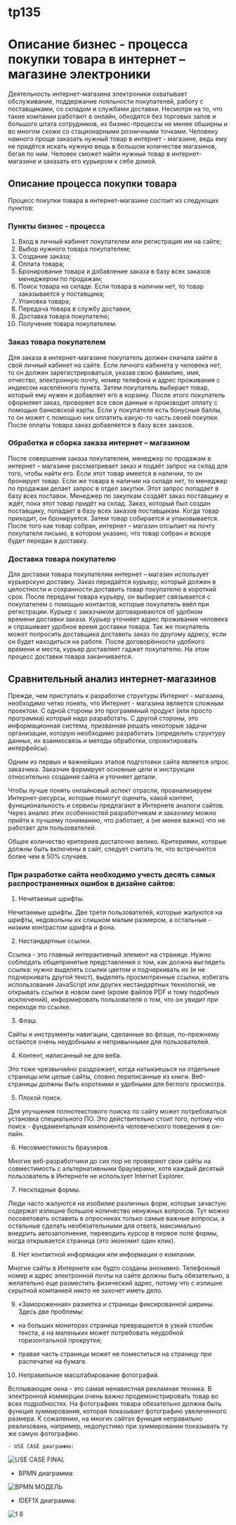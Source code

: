 # tp135
# Описание бизнес - процесса покупки товара в интернет – магазине электроники


   Деятельность интернет-магазина электроники охватывает обслуживание, поддержание лояльности покупателей, работу с поставщиками, со складом и службами доставки. Несмотря на то, что такие компании работают в онлайн, обходятся без торговых залов и большого штата сотрудников, их бизнес-процессы не менее обширны и во многом схожи со стационарными розничными точками. Человеку намного проще заказать нужный товар в интернет - магазине, ведь ему не придётся искать нужную вещь в большом количестве магазинов, бегая по ним. Человек сможет найти нужный товар в интернет-магазине и заказать его курьером к себе домой.

## Описание процесса покупки товара 


Процесс покупки товара в интернет-магазине состоит из следующих пунктов:


### Пункты бизнес - процесса


1.	Вход в личный кабинет покупателем или регистрация им на сайте;
2.	Выбор нужного товара покупателем;
3.	Создание заказа;
4.	Оплата товара;
5.	Бронирование товара и добавление заказа в базу всех заказов менеджером по продажам;
6.	Поиск товара на складе. Если товара в наличии нет, то товар заказывается у поставщика;
7.	Упаковка товара;
8.	Передача товара в службу доставки;
9.	Доставка товара покупателю;
10. Получение товара покупателем.


### Заказ товара покупателем

   Для заказа в интернет-магазине покупатель должен сначала зайти в свой личный кабинет на сайте. Если личного кабинета у человека нет, то он должен зарегистрироваться, указав свою фамилию, имя, отчество, электронную почту, номер телефона и адрес проживания с индексом населённого пункта. Затем покупатель выбирает товар, который ему нужен и добавляет его в корзину. После этого покупатель оформляет заказ, проверяет все свои данные и производит оплату с помощью банковской карты. Если у покупателя есть бонусные баллы, то он может с помощью них оплатить какую-то часть своей покупки. После оплаты товара заказ добавляется в базу всех заказов.
   
### Обработка и сборка заказа интернет – магазином

   После совершения заказа покупателем, менеджер по продажам в интернет – магазине рассматривает заказ и подаёт запрос на склад для того, чтобы найти его. Если этот товар имеется в наличии, то он бронирует товар. Если же товара в наличии на складе нет, то менеджер по продажам делает запрос в отдел закупки. Этот запрос попадает в базу всех поставок. Менеджер по закупкам создаёт заказ поставщику и ждёт, пока этот товар придёт на склад. Заказ, который был создан поставщику, попадает в базу всех заказов поставщикам. Когда товар приходит, он бронируется. Затем товар собирается и упаковывается. После того как товар собран, интернет – магазин отсылает на почту покупателя письмо, в котором указано, что товар собран и вскоре будет передан в доставку.
 
### Доставка товара покупателю

   Для доставки товара покупателям интернет – магазин использует курьерскую доставку. Заказ передаётся курьеру, который должен в целостности и сохранности доставить товар покупателю в короткий срок. После передачи товара курьеру, он выбирает связывается с покупателем с помощью контактов, которые покупатель ввёл при регистрации. Курьер с заказчиком договариваются об удобном времени доставки заказа. Курьер уточняет адрес проживания человека и спрашивает удобное время доставки товара. Так же покупатель может попросить доставщика доставить заказ по другому адресу, если он будет находиться на работе. После договорённости удобного времени и места, курьер доставляет гаджет покупателю. На этом процесс доставки товара заканчивается.  
   
   ## Сравнительный анализ интернет-магазинов

   Прежде, чем приступать к разработке структуры Интернет - магазина, необходимо четко понять, что Интернет - магазина является сложным проектом. С одной стороны это программный продукт (или просто программа) который надо разработать. С другой стороны, это информационная система, призванная решать некоторые задачи организации, которую необходимо разработать (определить структуру данных, их взаимосвязь и методы обработки, спроектировать интерфейсы).

   Одним из первых и важнейших этапов подготовки сайта является опрос заказчика. Заказчик формирует основные цели и инструкции относительно создания сайта и уточняет детали.

   Чтобы лучше понять онлайновый аспект отрасли, проанализируем Интернет-ресурсы, которые помогут оценить, какой контент, функциональность и сервисы предлагают в Интернете аналоги сайтов. Через анализ этих особенностей разработчикам и заказчику можно прийти к лучшему пониманию, что работает, а (не менее важно) что не работает для пользователей.

   Общее количество критериев достаточно велико. Критериями, которые должны быть включены в сайт, следует считать те, что встречаются более чем в 50% случаев.

### При разработке сайта необходимо учесть десять самых распространенных ошибок в дизайне сайтов:

1) Нечитаемые шрифты.

  Нечитаемые шрифты. Две трети пользователей, которые жалуются на шрифты, недовольны их слишком малым размером, а остальные - низким контрастом шрифта и фона.

2) Нестандартные ссылки.

  Ссылка - это главный интерактивный элемент на странице. Нужно соблюдать общепринятые представления о том, как должна выглядеть ссылка: нужно выделять ссылки цветом и подчеркивать их (и не подчеркивать другой текст), выделять просмотренные ссылки, избегать использования JavaScript или других нестандартных технологий, не открывать ссылки в новом окне (кроме файлов PDF и тому подобных исключений), информировать пользователя о том, что он увидит при переходе по ссылке.

3) Флэш.

  Сайты и инструменты навигации, сделанные во флэше, по-прежнему остаются очень неудобными и непривычными для пользователей.

4) Контент, написанный не для веба.

  Это тоже чрезвычайно раздражает, когда натыкаешься на отдельные страницы или целые сайты, словно переписанные из книги. Веб-страницы должны быть короткими и удобными для беглого просмотра.

5) Плохой поиск.

  Для улучшения полнотекстового поиска по сайту может потребоваться установка специального ПО. Это действительно стоит того, потому что поиск - фундаментальная компонента человеческого поведения в он-лайн.

6) Несовместимость браузеров.

  Многие веб-разработчики до сих пор не проверяют свои сайты на совместимость с альтернативными браузерами, хотя каждый десятый пользователь в Интернете не использует Internet Explorer.

7) Нескладные формы.

  Люди часто жалуются на изобилие различных форм, которые зачастую содержат излишне большое количество ненужных вопросов. Тут можно посоветовать оставить в опросниках только самые важные вопросы, а остальные сделать необязательными для ответа, максимально внедрить автозаполнение, переводить курсор в первое поле формы, когда открывается страница (это экономит один клик).

8) Нет контактной информации или информации о компании.

  Многие сайты в Интернете как будто созданы анонимно. Телефонный номер и адрес электронной почты на сайте должны быть обязательно, а желательно еще разместить физический адрес, потому что с излишне скрытной компанией никто не захочет иметь дело.

9) «Замороженная» разметка и страницы фиксированной ширины. Здесь две проблемы:

- на больших мониторах страница превращается в узкий столбик текста, а на маленьких может потребовать неудобной горизонтальной прокрутки;

- правая часть страницы может не поместиться на страницу при распечатке на бумаге.

10) Неправильное масштабирование фотографий.

  Всплывающие окна - это самая ненавистная рекламная техника. В электронной коммерции очень важно продемонстрировать товар во всех подробностях. На фотографиях товара обязательно должна быть функция зуммирования, которая показывает фотографию увеличенного размера. К сожалению, на многих сайтах функция неправильно реализована, например, недопустимо при зуммировании показывать ту же самую фотографию.
   
    - USE CASE диаграмма:
   
![USE CASE FINAL](https://user-images.githubusercontent.com/105587878/200945881-0c14b7f7-cb20-4240-8fb9-a7ba12b04e07.png)
   
  - BPMN диаграмма:
   
![BPMN МОДЕЛЬ](https://user-images.githubusercontent.com/105587878/200947330-08c6555d-4ef2-4b1a-b86f-8742a6e49458.png)


  - IDEF1X диаграмма:
   
![1 6](https://user-images.githubusercontent.com/105587878/200947179-f973327c-e27b-416e-920f-841aed6b5efe.png)


